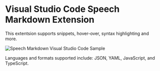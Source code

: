 # Visual Studio Code Speech Markdown Extension

This extentsion supports snippets, hover-over, syntax highlighting and more.

![Speech Markdown Visual Studio Code Sample](smd-demo-gif)

Languages and formats supported include: JSON, YAML, JavaScript, and TypeScript.
